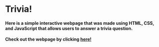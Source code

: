 # Trivia!

#### Here is a simple interactive webpage that was made using HTML, CSS, and JavaScript that allows users to answer a trivia question. 

**Check out the webpage by clicking [here!](https://codepen.io/jywade/pen/vYQeKNr)**
